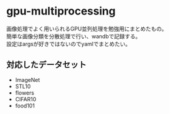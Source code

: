 # gpu-multiprocessing
画像処理でよく用いられるGPU並列処理を勉強用にまとめたもの。<br>
簡単な画像分類を分散処理で行い、wandbで記録する。<br>
設定はargsが好きではないのでyamlでまとめたい。

## 対応したデータセット
- ImageNet
- STL10
- flowers
- CIFAR10
- food101

